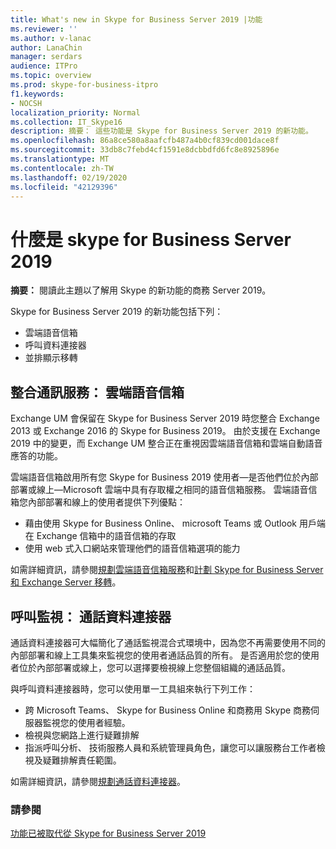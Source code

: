 ```yaml
---
title: What's new in Skype for Business Server 2019 |功能
ms.reviewer: ''
ms.author: v-lanac
author: LanaChin
manager: serdars
audience: ITPro
ms.topic: overview
ms.prod: skype-for-business-itpro
f1.keywords:
- NOCSH
localization_priority: Normal
ms.collection: IT_Skype16
description: 摘要： 這些功能是 Skype for Business Server 2019 的新功能。
ms.openlocfilehash: 86a8ce580a8aafcfb487a4b0cf839cd001dace8f
ms.sourcegitcommit: 33db8c7febd4cf1591e8dcbbdfd6fc8e8925896e
ms.translationtype: MT
ms.contentlocale: zh-TW
ms.lasthandoff: 02/19/2020
ms.locfileid: "42129396"
---
```

# <a name="whats-in-skype-for-business-server-2019"></a>什麼是 skype for Business Server 2019

**摘要：** 閱讀此主題以了解用 Skype 的新功能的商務 Server 2019。  

Skype for Business Server 2019 的新功能包括下列：
  
- 雲端語音信箱  
- 呼叫資料連接器
- 並排顯示移轉

## <a name="unified-messaging-services-cloud-voicemail"></a>整合通訊服務： 雲端語音信箱

Exchange UM 會保留在 Skype for Business Server 2019 時您整合 Exchange 2013 或 Exchange 2016 的 Skype for Business 2019。 由於支援在 Exchange 2019 中的變更，而 Exchange UM 整合正在重視因雲端語音信箱和雲端自動語音應答的功能。  

雲端語音信箱啟用所有您 Skype for Business 2019 使用者&#x2014;是否他們位於內部部署或線上&#x2014;Microsoft 雲端中具有存取權之相同的語音信箱服務。 雲端語音信箱您內部部署和線上的使用者提供下列優點：

- 藉由使用 Skype for Business Online、 microsoft Teams 或 Outlook 用戶端在 Exchange 信箱中的語音信箱的存取
- 使用 web 式入口網站來管理他們的語音信箱選項的能力

如需詳細資訊，請參閱[規劃雲端語音信箱服務](../sfbhybrid/hybrid/plan-cloud-voicemail.md)和[計劃 Skype for Business Server 和 Exchange Server 移轉](../sfbhybrid/hybrid/plan-um-migration.md)。
  
## <a name="call-monitoring-call-data-connector"></a>呼叫監視： 通話資料連接器

通話資料連接器可大幅簡化了通話監視混合式環境中，因為您不再需要使用不同的內部部署和線上工具集來監視您的使用者通話品質的所有。  是否適用於您的使用者位於內部部署或線上，您可以選擇要檢視線上您整個組織的通話品質。

與呼叫資料連接器時，您可以使用單一工具組來執行下列工作：

- 跨 Microsoft Teams、 Skype for Business Online 和商務用 Skype 商務伺服器監視您的使用者經驗。
- 檢視與您網路上進行疑難排解
- 指派呼叫分析、 技術服務人員和系統管理員角色，讓您可以讓服務台工作者檢視及疑難排解責任範圍。

如需詳細資訊，請參閱[規劃通話資料連接器](../sfbhybrid/hybrid/plan-call-data-connector.md)。

### <a name="see-also"></a>請參閱

[功能已被取代從 Skype for Business Server 2019](deprecated.md)
